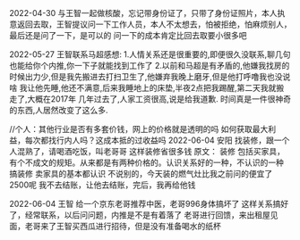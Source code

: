 
2022-04-30
与王智一起做核酸，忘记带身份证了，只带了身份证照片，本人执意返回去取，王智提议问一下工作人员，本人不太想去，怕被拒绝，怕麻烦别人，
最后还是问了一下，是可以的
问一下的成本肯定比回去取要小很多吧


2022-05-27
王智联系马超感想:
1.人情关系还是很重要的,即便很久没联系,聊几句也能给你个内推,你一下子就能找到工作了
2.以前和马超是有矛盾的,他嫌我找房的时候出力少,但是我先搬进去打扫卫生了,他嫌弃我晚上磨牙,但是他打呼噜我也没说啥
我让他先睡,他还不满意,后来我睡地上的床垫,半夜2点把我踢醒,第二天我就搬走了,大概在2017年
几年过去了,人家工资很高,说是给我道歉.
时间真是一件很神奇的东西,人居然改变了这么多.


//个人：其他行业是否有多套价钱，网上的价格就是透明的吗  如何获取最大利益，每次都找行内人吗？这成本抵的过收益吗
2022-06-04
安阳
找装修，跟一个人混熟了，请喝酒吃饭，叫老哥哥  这样装修省很多钱
原文：
装修 包括买家具，有个不成文的规矩。从来都是有两种价格的。认识关系好的一种，不认识的一种
搞装修  卖家具的基本都认识
不说别的，今天装的燃气灶比我之前问的便宜了2500呢
我不去结账，让他去结账，完后，我再给他钱


2022-06-04
王智
给一个京东老哥推荐中医，老哥996身体搞坏了
这样关系搞好了，经常联系，以后问问题，内推是不是有着落了
老哥进行回馈，来出租屋见面，老哥来了王智买西瓜进行招待，但是没有准备喝水的纸杯



